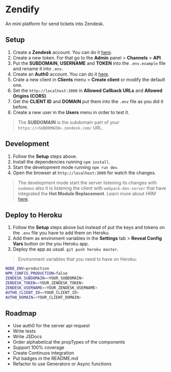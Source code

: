 # Zendify
An mini platform for send tickets into Zendesk.

## Setup
1. Create a **Zendesk** account. You can do it  [here](https://www.zendesk.com/register/#getstarted).
2. Create a new token. For that go to the **Admin** panel > **Channels** > **API**.
3. Put the **SUBDOMAIN**, **USERNAME** and **TOKEN** into the `.env.example` file and rename it into `.env`.
4. Create an **Auth0** account. You can do it [here](https://manage.auth0.com/login).
5. Crate a new client in **Clients** menu > **Create client** or modify the default one.
6. Set the `http://localhost:3000` in **Allowed Callback URLs** and **Allowed Origins (CORS)**.
7. Get the **CLIENT ID** and **DOMAIN** put them into  the `.env` file as you did it before.
8. Create a new user in the **Users** menu in order to test it.

> The **SUBDOMAIN** is the subdomain part of your `https://<SUBDOMAIN>.zendesk.com/` URL.

## Development
1. Follow the **Setup** steps above.
2. Install the dependencies running `npm install`.
3. Start the development mode running `npm run dev`.
4. Open the browser at `http://localhost:3000` for watch the changes.

> The development mode start the server listening its changes with `nodemon` also it is listening the client with `webpack-dev-server` that have integrated the **Hot Module Replacement**. Learn more about HRM [here](https://github.com/webpack/docs/wiki/hot-module-replacement-with-webpack).

## Deploy to Heroku
1. Follow the **Setup** steps above but instead of put the keys and tokens on the `.env` file you have to add them on Heroku.
2. Add them as enviroment variables in the **Settings** tab > **Reveal Config Vars** button on the you Heroku app.
3. Deploy the app as usual. `git push heroku master`.

> Environment variables that you need to have on Heroku:
```bash
NODE_ENV=production
NPM_CONFIG_PRODUCTION=false
ZENDESK_SUBDOMAIN=<YOUR_SUBDOMAIN>
ZENDESK_TOKEN=<YOUR_ZENDESK_TOKEN>
ZENDESK_USERNAME=<YOUR_ZENDESK_USERNAME>
AUTH0_CLIENT_ID=<YOUR_CLIENT_ID>
AUTH0_DOMAIN=<YOUR_CLIENT_DOMAIN>
```

## Roadmap
* Use auth0 for the server api request
* Write tests
* Write JSDocs
* Order alphabetical the propTypes of the components
* Support 100% coverage
* Create Continuos integration
* Put badges in the README.md
* Refactor to use Generators or Async functions
